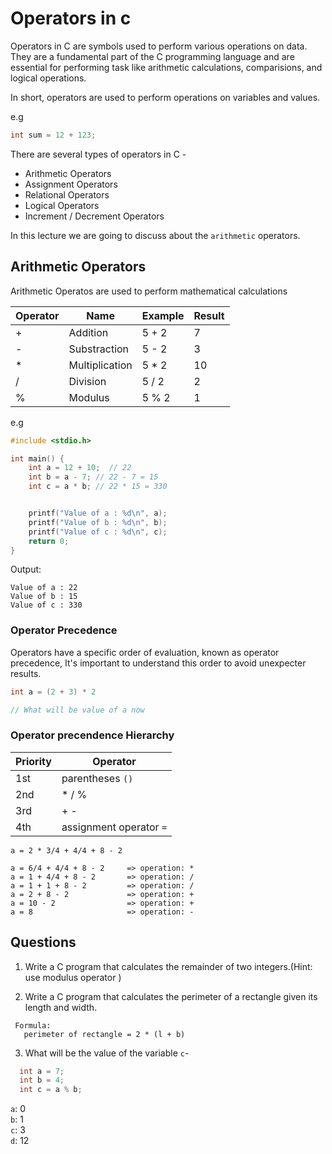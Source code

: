 # Operators in c

Operators in C are symbols used to perform various operations on data. They are a fundamental part of the C programming language and are essential for performing task like arithmetic calculations, comparisions, and logical operations. 

In short, operators are used to perform operations on variables and values. 

e.g
```c
int sum = 12 + 123; 
```

There are several types of operators in C - 
  - Arithmetic Operators
  - Assignment Operators
  - Relational Operators
  - Logical Operators 
  - Increment / Decrement Operators 

In this lecture we are going to discuss about the `arithmetic` operators.

## Arithmetic Operators 
Arithmetic Operatos are used to perform mathematical calculations 

| Operator | Name | Example | Result | 
| --- | --- | --- | --- |
| + | Addition | 5 + 2 | 7 | 
| - | Substraction | 5 - 2 | 3 |
| * | Multiplication | 5 * 2 | 10 | 
| / | Division | 5 / 2 | 2 | 
| % | Modulus | 5 % 2 | 1 | 


e.g 
```c
#include <stdio.h>

int main() {
    int a = 12 + 10;  // 22
    int b = a - 7; // 22 - 7 = 15
    int c = a * b; // 22 * 15 = 330


    printf("Value of a : %d\n", a);
    printf("Value of b : %d\n", b);
    printf("Value of c : %d\n", c);
    return 0;
}
```
Output: 
```
Value of a : 22
Value of b : 15
Value of c : 330
```



### Operator Precedence
Operators have a specific order of evaluation, known as operator precedence, It's important to understand this order to avoid unexpecter results. 

```c
int a = (2 + 3) * 2

// What will be value of a now
```

### Operator precendence Hierarchy 
| Priority | Operator |
| --- | --- |
| 1st | parentheses `()` |
| 2nd | * / % |
| 3rd | + - |
| 4th | assignment operator `=` | 

```
a = 2 * 3/4 + 4/4 + 8 - 2

a = 6/4 + 4/4 + 8 - 2     => operation: *
a = 1 + 4/4 + 8 - 2       => operation: /
a = 1 + 1 + 8 - 2         => operation: /
a = 2 + 8 - 2             => operation: +
a = 10 - 2                => operation: +
a = 8                     => operation: -
```


## Questions 

1. Write a C program that calculates the remainder of two integers.(Hint: use modulus operator )

2. Write a C program that calculates the perimeter of a rectangle given its length and width. 

```
 Formula: 
   perimeter of rectangle = 2 * (l + b)
```

3. What will be the value of the variable `c`- 
```c
  int a = 7;
  int b = 4;
  int c = a % b;
```

  `a`: 0 <br>
  `b`: 1 <br>
  `c`: 3 <br>
  `d`: 12 <br>




